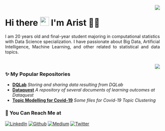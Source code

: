 <img align='right' src = "https://github-readme-stats.vercel.app/api?username=myarist&show_icons=true&show_icons=true&title_color=fff&icon_color=0BB7F3&text_color=9f9f9f&bg_color=151515&line_height=25">

# Hi there <img src="https://github.com/TheDudeThatCode/TheDudeThatCode/blob/master/Assets/Hi.gif" width="29px"> I'm Arist 🧑🏻

<p align="justify">
  I am 20 years old and final-year student majoring in computational statistics with Data Science specialization. I have passionate about Big Data, Artificial Intelligence, Machine Learning, and other related to statistical and data topics.
</p>

<br> 

<img align='right' src = "https://github-readme-stats.vercel.app/api/top-langs/?username=myarist&show_icons=true&show_icons=true&title_color=fff&icon_color=0BB7F3&text_color=9f9f9f&bg_color=151515">

### ✨ My Popular Repositories

- [**DQLab**](https://github.com/MyArist/DQLab)
  *Storing and sharing data resulting from DQLab*
- [**Dataquest**](https://github.com/MyArist/Dataquest)
  *A repository of several documents of learning outcomes at Dataquest*
- [**Topic Modelling for Covid-19**](https://github.com/MyArist/Topic-Clustering-for-Covid-19)
  *Some files for Covid-19 Topic Clustering*

### 📱 You Can Reach Me at

<p>
  <a href="https://www.linkedin.com/in/myarist" target="_blank"><img alt="LinkedIn" src="https://img.shields.io/badge/linkedin-%230077B5.svg?&style=for-the-badge&logo=linkedin&logoColor=white" /></a>
  <a href="https://github.com/myarist" target="_blank"><img alt="Github" src="https://img.shields.io/badge/GitHub-%2312100E.svg?&style=for-the-badge&logo=Github&logoColor=white" /></a>
    <a href="https://medium.com/@myarist" target="_blank"><img alt="Medium" src="https://img.shields.io/badge/medium-%2312100E.svg?&style=for-the-badge&logo=medium&logoColor=white" /></a>
  <a href="https://twitter.com/my_arist" target="_blank"><img alt="Twitter" src="https://img.shields.io/badge/twitter-%231DA1F2.svg?&style=for-the-badge&logo=twitter&logoColor=white" /></a>
</p>
